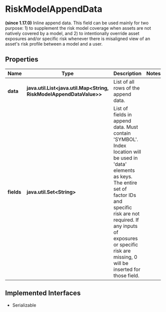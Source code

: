 

# RiskModelAppendData

**(since 1.17.0)** Inline append data. This field can be used mainly for two purpose: 1) to supplement the risk model coverage when assets are not natively covered by a model, and 2) to intentionally override asset exposures and/or specific risk whenever there is misaligned view of an asset's risk profile between a model and a user.

## Properties

Name | Type | Description | Notes
------------ | ------------- | ------------- | -------------
**data** | **java.util.List&lt;java.util.Map&lt;String, RiskModelAppendDataValue&gt;&gt;** | List of all rows of the append data. | 
**fields** | **java.util.Set&lt;String&gt;** | List of fields in append data. Must contain &#39;SYMBOL&#39;. Index location will be used in &#39;data&#39; elements as keys. The entire set of factor IDs and specific risk are not required. If any inputs of exposures or specific risk are missing, 0 will be inserted for those field. | 


## Implemented Interfaces

* Serializable


